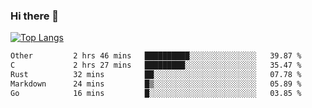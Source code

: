 ### Hi there 👋

<!--
**3Xpl0it3r/3Xpl0it3r** is a ✨ _special_ ✨ repository because its `README.md` (this file) appears on your GitHub profile.

Here are some ideas to get you started:

- 🔭 I’m currently working on ...
- 🌱 I’m currently learning ...
- 👯 I’m looking to collaborate on ...
- 🤔 I’m looking for help with ...
- 💬 Ask me about ...
- 📫 How to reach me: ...
- 😄 Pronouns: ...
- ⚡ Fun fact: ...
-->


[![Top Langs](https://github-readme-stats.vercel.app/api/top-langs/?username=3Xpl0it3r&layout=compact)](https://github.com/3Xpl0it3r/3Xpl0it3r)

<!--START_SECTION:waka-->

```txt
Other         2 hrs 46 mins   ██████████░░░░░░░░░░░░░░░   39.87 %
C             2 hrs 27 mins   █████████░░░░░░░░░░░░░░░░   35.47 %
Rust          32 mins         ██░░░░░░░░░░░░░░░░░░░░░░░   07.78 %
Markdown      24 mins         █▒░░░░░░░░░░░░░░░░░░░░░░░   05.89 %
Go            16 mins         █░░░░░░░░░░░░░░░░░░░░░░░░   03.85 %
```

<!--END_SECTION:waka-->
